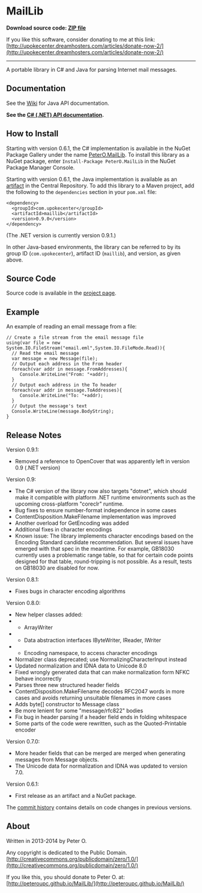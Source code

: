 MailLib
=======

**Download source code: [ZIP file](https://github.com/peteroupc/MailLib/archive/master.zip)**

If you like this software, consider donating to me at this link: [http://upokecenter.dreamhosters.com/articles/donate-now-2/](http://upokecenter.dreamhosters.com/articles/donate-now-2/)

----

A portable library in C# and Java for parsing Internet mail messages.

Documentation
------------

See the [Wiki](https://github.com/peteroupc/MailLib/wiki) for Java API documentation.

**See the [C# (.NET) API documentation](https://peteroupc.github.io/MailLib/docs/).**

How to Install
---------
Starting with version 0.6.1, the C# implementation is available in the
NuGet Package Gallery under the name
[PeterO.MailLib](https://www.nuget.org/packages/PeterO.MailLib). To install
this library as a NuGet package, enter `Install-Package PeterO.MailLib` in the
NuGet Package Manager Console.

Starting with version 0.6.1, the Java implementation is available
as an [artifact](https://search.maven.org/#search|ga|1|g%3A%22com.upokecenter%22%20AND%20a%3A%22maillib%22) in the Central Repository. To add this library to a Maven
project, add the following to the `dependencies` section in your `pom.xml` file:

    <dependency>
      <groupId>com.upokecenter</groupId>
      <artifactId>maillib</artifactId>
      <version>0.9.0</version>
    </dependency>
    
(The .NET version is currently version 0.9.1.)

In other Java-based environments, the library can be referred to by its
group ID (`com.upokecenter`), artifact ID (`maillib`), and version, as given above.

Source Code
---------
Source code is available in the [project page](https://github.com/peteroupc/MailLib).

Example
---------

An example of reading an email message from a file:

    // Create a file stream from the email message file
    using(var file = new System.IO.FileStream("email.eml",System.IO.FileMode.Read)){
      // Read the email message
      var message = new Message(file);
      // Output each address in the From header
      foreach(var addr in message.FromAddresses){
         Console.WriteLine("From: "+addr);
      }
      // Output each address in the To header
      foreach(var addr in message.ToAddresses){
         Console.WriteLine("To: "+addr);
      }
      // Output the message's text
      Console.WriteLine(message.BodyString);
    }

Release Notes
---------

Version 0.9.1:

- Removed a reference to OpenCover that was apparently left in version 0.9 (.NET version)

Version 0.9:

- The C# version of the library now also targets "dotnet", which should make it compatible with platform .NET runtime
environments such as the upcoming cross-platform "coreclr" runtime.
- Bug fixes to ensure number-format independence in some cases
- ContentDisposition.MakeFilename implementation was improved
- Another overload for GetEncoding was added
- Additional fixes in character encodings
- Known issue: The library implements character encodings based on the Encoding Standard
candidate recommendation.  But several issues have emerged with that spec in the meantime.
For example, GB18030 currently uses a problematic range table, so that for certain code points designed
for that table, round-tripping is not possible.  As a result, tests on GB18030 are disabled
for now.

Version 0.8.1:

- Fixes bugs in character encoding algorithms

Version 0.8.0:

- New helper classes added:
- - ArrayWriter
- -  Data abstraction interfaces IByteWriter, IReader, IWriter
- -  Encoding namespace, to access character encodings
- Normalizer class deprecated; use NormalizingCharacterInput
  instead
- Updated normalization and IDNA data to Unicode 8.0
- Fixed wrongly generated data that can make normalization form NFKC
  behave incorrectly
- Parses three new structured header fields
- ContentDisposition.MakeFilename decodes RFC2047 words
  in more cases and avoids returning unsuitable filenames in more cases
- Adds byte[] constructor to Message class
- Be more lenient for some "message/rfc822" bodies
- Fix bug in header parsing if a header field ends in folding whitespace
- Some parts of the code were rewritten, such as the Quoted-Printable
  encoder

Version 0.7.0:

- More header fields that can be merged are merged when generating messages from Message objects.
- The Unicode data for normalization and IDNA was updated to version 7.0.

Version 0.6.1:

- First release as an artifact and a NuGet package.

The [commit history](https://github.com/peteroupc/MailLIb/commits/master)
contains details on code changes in previous versions.

About
-----------

Written in 2013-2014 by Peter O.

Any copyright is dedicated to the Public Domain.
[http://creativecommons.org/publicdomain/zero/1.0/](http://creativecommons.org/publicdomain/zero/1.0/)

If you like this, you should donate to Peter O.
at: [http://peteroupc.github.io/MailLib/](http://peteroupc.github.io/MailLib/)
